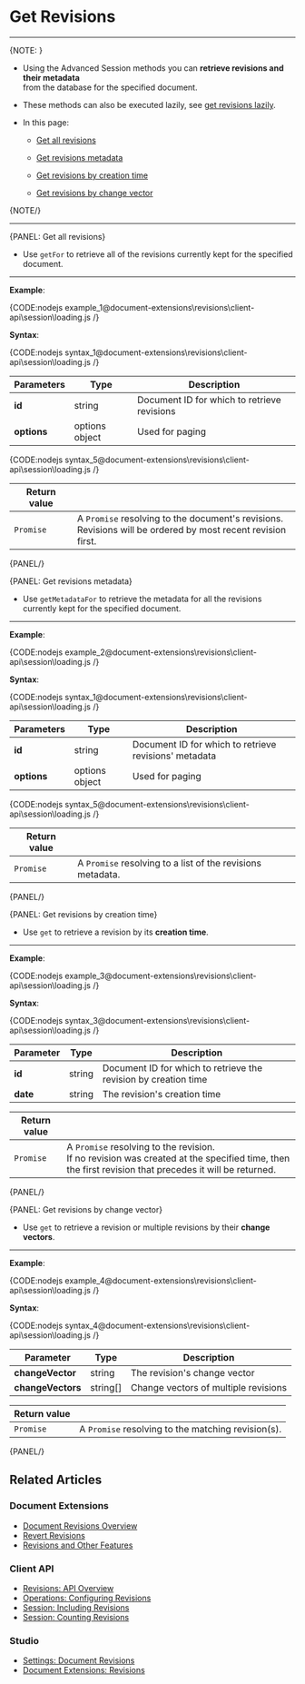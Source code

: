 # Get Revisions

---

{NOTE: }

* Using the Advanced Session methods you can __retrieve revisions and their metadata__  
  from the database for the specified document.  

* These methods can also be executed lazily, see [get revisions lazily](../../../../client-api/session/how-to/perform-operations-lazily#getRevisions).

* In this page:

    * [Get all revisions](../../../../document-extensions/revisions/client-api/session/loading#get-all-revisions)  

    * [Get revisions metadata](../../../../document-extensions/revisions/client-api/session/loading#get-revisions-metadata)  

    * [Get revisions by creation time](../../../../document-extensions/revisions/client-api/session/loading#get-revisions-by-creation-time)  
   
    * [Get revisions by change vector](../../../../document-extensions/revisions/client-api/session/loading#get-revisions-by-change-vector)  

{NOTE/}

---

{PANEL: Get all revisions}

* Use `getFor` to retrieve all of the revisions currently kept for the specified document.

---

__Example__:

{CODE:nodejs example_1@document-extensions\revisions\client-api\session\loading.js /}

__Syntax__:

{CODE:nodejs syntax_1@document-extensions\revisions\client-api\session\loading.js /}

| Parameters | Type | Description |
| - | - |- |
| **id** | string | Document ID for which to retrieve revisions |
| **options** | options object | Used for paging |

{CODE:nodejs syntax_5@document-extensions\revisions\client-api\session\loading.js /}

| Return value | |
| - | - |
| `Promise` | A `Promise` resolving to the document's revisions. <br>Revisions will be ordered by most recent revision first. |

{PANEL/}

{PANEL: Get revisions metadata}

* Use `getMetadataFor` to retrieve the metadata for all the revisions currently kept for the specified document.

---

__Example__:

{CODE:nodejs example_2@document-extensions\revisions\client-api\session\loading.js /}

__Syntax__:

{CODE:nodejs syntax_1@document-extensions\revisions\client-api\session\loading.js /}

| Parameters | Type | Description |
| - | - |- |
| **id** | string | Document ID for which to retrieve revisions' metadata |
| **options** | options object | Used for paging |

{CODE:nodejs syntax_5@document-extensions\revisions\client-api\session\loading.js /}

| Return value | |
| - | - |
| `Promise` | A `Promise` resolving to a list of the revisions metadata. |

{PANEL/}

{PANEL: Get revisions by creation time}

* Use `get` to retrieve a revision by its **creation time**.

---

__Example__:

{CODE:nodejs example_3@document-extensions\revisions\client-api\session\loading.js /}

__Syntax__:

{CODE:nodejs syntax_3@document-extensions\revisions\client-api\session\loading.js /}

| Parameter | Type | Description |
| - | - | - |
| **id** | string | Document ID for which to retrieve the revision by creation time |
| **date** | string | The revision's creation time |

| Return value | |
| - | - |
| `Promise` | A `Promise` resolving to the revision.<br>If no revision was created at the specified time, then the first revision that precedes it will be returned. |

{PANEL/}

{PANEL: Get revisions by change vector}

* Use `get` to retrieve a revision or multiple revisions by their **change vectors**.

---

__Example__:

{CODE:nodejs example_4@document-extensions\revisions\client-api\session\loading.js /}

__Syntax__:

{CODE:nodejs syntax_4@document-extensions\revisions\client-api\session\loading.js /}

| Parameter | Type | Description |
| - | - | - |
| **changeVector** | string | The revision's change vector |
| **changeVectors** | string[] | Change vectors of multiple revisions |

| Return value | |
| - | - |
| `Promise` | A `Promise` resolving to the matching revision(s). |

{PANEL/}

## Related Articles

### Document Extensions

* [Document Revisions Overview](../../../../document-extensions/revisions/overview)
* [Revert Revisions](../../../../document-extensions/revisions/revert-revisions)
* [Revisions and Other Features](../../../../document-extensions/revisions/revisions-and-other-features)

### Client API

* [Revisions: API Overview](../../../../document-extensions/revisions/client-api/overview)
* [Operations: Configuring Revisions](../../../../document-extensions/revisions/client-api/operations/configure-revisions)
* [Session: Including Revisions](../../../../document-extensions/revisions/client-api/session/including)
* [Session: Counting Revisions](../../../../document-extensions/revisions/client-api/session/counting)

### Studio

* [Settings: Document Revisions](../../../../studio/database/settings/document-revisions)
* [Document Extensions: Revisions](../../../../studio/database/document-extensions/revisions)  
